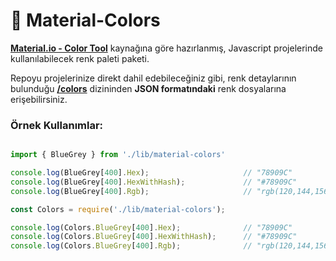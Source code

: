 # 🎨 Material-Colors
[**Material.io - Color Tool**](https://material.io/resources/color/) kaynağına göre hazırlanmış, Javascript projelerinde kullanılabilecek renk paleti paketi.

Repoyu projelerinize direkt dahil edebileceğiniz gibi, renk detaylarının bulunduğu [**/colors**](/colors) dizininden **JSON formatındaki** renk dosyalarına erişebilirsiniz.


### Örnek Kullanımlar:
```jsx

import { BlueGrey } from './lib/material-colors'

console.log(BlueGrey[400].Hex);                     // "78909C"
console.log(BlueGrey[400].HexWithHash);             // "#78909C"
console.log(BlueGrey[400].Rgb);                     // "rgb(120,144,156)"

```

```jsx
const Colors = require('./lib/material-colors');

console.log(Colors.BlueGrey[400].Hex);              // "78909C"
console.log(Colors.BlueGrey[400].HexWithHash);      // "#78909C"
console.log(Colors.BlueGrey[400].Rgb);              // "rgb(120,144,156)"
```
